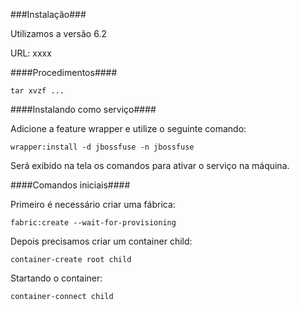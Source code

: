 ###Instalação###

Utilizamos a versão 6.2

URL: xxxx

####Procedimentos####

```
tar xvzf ...
```

####Instalando como serviço####

Adicione a feature wrapper e utilize o seguinte comando:

```wrapper:install -d jbossfuse -n jbossfuse```

Será exibido na tela os comandos para ativar o serviço na máquina.


####Comandos iniciais####

Primeiro é necessário criar uma fábrica:

```fabric:create --wait-for-provisioning```

Depois precisamos criar um container child:

```container-create root child```

Startando o container:

```container-connect child```
